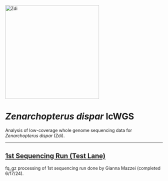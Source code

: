 <img src="https://lifg.australian.museum/Image/9uTxr6do.jpeg?version=full" alt="Zdi" width="300"/>

# _Zenarchopterus dispar_ lcWGS

Analysis of low-coverage whole genome sequencing data for _Zenarchopterus dispar_ (Zdi).

---

## [1st Sequencing Run (Test Lane)](https://github.com/philippinespire/pire_zenarchopterus_dispar_lcwgs/tree/main/1st_sequencing_run)
fq_gz processing of 1st sequencing run done by Gianna Mazzei (completed 6/17/24).
